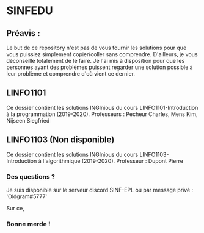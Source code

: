 # SINFEDU

## Préavis :
Le but de ce repository n'est pas de vous fournir les solutions pour que vous puissiez simplement copier/coller sans comprendre. D'ailleurs, je vous déconseille totalement de le faire.
Je l'ai mis à disposition pour que les personnes ayant des problèmes puissent regarder une solution possible à leur problème et comprendre d'où vient ce dernier.

## LINFO1101
Ce dossier contient les solutions INGInious du cours LINFO1101-Introduction à la programmation (2019-2020).
Professeurs : Pecheur Charles, Mens Kim, Nijseen Siegfried

## LINFO1103 (Non disponible)
Ce dossier contient les solutions INGInious du cours LINFO1103-Introduction à l'algorithmique (2019-2020).
Professeur : Dupont Pierre

### Des questions ?
Je suis disponible sur le serveur discord SINF-EPL ou par message privé : 'Oldgram#5777'

Sur ce,
### Bonne merde !

